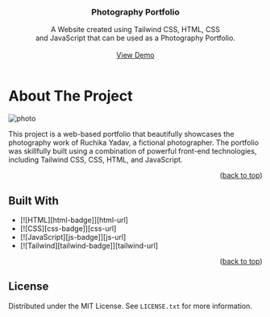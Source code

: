 <!-- Improved compatibility of back to top link: See: https://github.com/othneildrew/Best-README-Template/pull/73 -->

<a name="readme-top"></a>






  <h3 align="center">Photography Portfolio</h3>

  <p align="center">
    A Website created using Tailwind CSS, HTML, CSS <br /> and JavaScript that can be used as a Photography Portfolio.
    <br />
    <br />
    <a href="https://ruchika-photography.netlify.app/">View Demo</a>
    <br />
    <br />
    
  </p>
</div>



<!-- ABOUT THE PROJECT -->


# About The Project

![photo](https://github.com/ruchikayadav1408/Photography-Portfolio/assets/86114973/80aae504-fc92-4972-8d7d-ea42f31b1f07)

This project is a web-based portfolio that beautifully showcases the photography work of Ruchika Yadav, a fictional photographer. The portfolio was skillfully built using a combination of powerful front-end technologies, including Tailwind CSS, CSS, HTML, and JavaScript.

<p align="right">(<a href="#readme-top">back to top</a>)</p>

## Built With

- [![HTML][html-badge]][html-url]
- [![CSS][css-badge]][css-url]
- [![JavaScript][js-badge]][js-url]
- [![Tailwind][tailwind-badge]][tailwind-url]

<p align="right">(<a href="#readme-top">back to top</a>)</p>





<!-- LICENSE -->

## License

Distributed under the MIT  License. See `LICENSE.txt` for more information.




